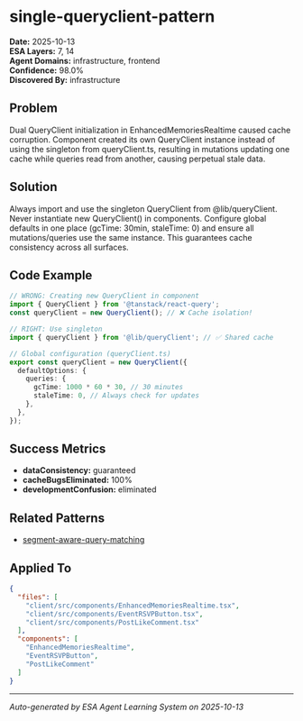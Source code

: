 # single-queryclient-pattern

**Date:** 2025-10-13  
**ESA Layers:** 7, 14  
**Agent Domains:** infrastructure, frontend  
**Confidence:** 98.0%  
**Discovered By:** infrastructure

## Problem

Dual QueryClient initialization in EnhancedMemoriesRealtime caused cache corruption. Component created its own QueryClient instance instead of using the singleton from queryClient.ts, resulting in mutations updating one cache while queries read from another, causing perpetual stale data.

## Solution

Always import and use the singleton QueryClient from @lib/queryClient. Never instantiate new QueryClient() in components. Configure global defaults in one place (gcTime: 30min, staleTime: 0) and ensure all mutations/queries use the same instance. This guarantees cache consistency across all surfaces.

## Code Example

```typescript
// WRONG: Creating new QueryClient in component
import { QueryClient } from '@tanstack/react-query';
const queryClient = new QueryClient(); // ❌ Cache isolation!

// RIGHT: Use singleton
import { queryClient } from '@lib/queryClient'; // ✅ Shared cache

// Global configuration (queryClient.ts)
export const queryClient = new QueryClient({
  defaultOptions: {
    queries: {
      gcTime: 1000 * 60 * 30, // 30 minutes
      staleTime: 0, // Always check for updates
    },
  },
});
```

## Success Metrics

- **dataConsistency:** guaranteed
- **cacheBugsEliminated:** 100%
- **developmentConfusion:** eliminated

## Related Patterns

- [segment-aware-query-matching](../learnings/segment-aware-query-matching.md)

## Applied To

```json
{
  "files": [
    "client/src/components/EnhancedMemoriesRealtime.tsx",
    "client/src/components/EventRSVPButton.tsx",
    "client/src/components/PostLikeComment.tsx"
  ],
  "components": [
    "EnhancedMemoriesRealtime",
    "EventRSVPButton",
    "PostLikeComment"
  ]
}
```

---

*Auto-generated by ESA Agent Learning System on 2025-10-13*
